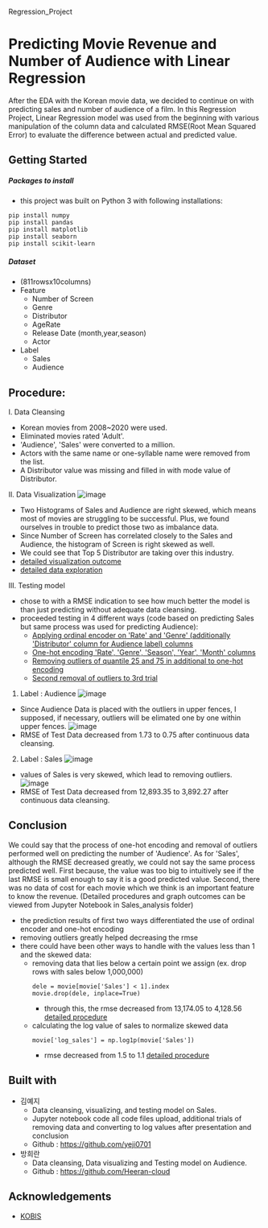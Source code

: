 Regression_Project

Predicting Movie Revenue and Number of Audience with Linear Regression
======================================================================
After the EDA with the Korean movie data, we decided to continue on with predicting sales and number of audience of a film. In this Regression Project, Linear Regression model was used from the beginning with various manipulation of the column data and calculated RMSE(Root Mean Squared Error) to evaluate the difference between actual and predicted value. 

Getting Started
---------------
##### Packages to install
- this project was built on Python 3 with following installations:
```
pip install numpy
pip install pandas
pip install matplotlib
pip install seaborn
pip install scikit-learn
```
##### Dataset
- (811rowsx10columns)
- Feature
  * Number of Screen
  * Genre
  * Distributor
  * AgeRate
  * Release Date (month,year,season)
  * Actor
- Label
  * Sales 
  * Audience 

Procedure:
-----------------
I. Data Cleansing
- Korean movies from 2008~2020 were used.
- Eliminated movies rated 'Adult'.
- 'Audience', 'Sales' were converted to a million.
- Actors with the same name or one-syllable name were removed from the list.
- A Distributor value was missing and filled in with mode value of Distributor.

II. Data Visualization
![image](https://user-images.githubusercontent.com/72846750/102708827-b0bdb280-42e8-11eb-8d02-0b860dfac2da.PNG)
- Two Histograms of Sales and Audience are right skewed, which means most of movies are struggling to be successful.
  Plus, we found ourselves in trouble to predict those two as imbalance data. 
- Since Number of Screen has correlated closely to the Sales and Audience, the histogram of Screen is right skewed as well.
- We could see that Top 5 Distributor are taking over this industry.
- [detailed visualization outcome](https://github.com/dss-15th/reg-repo-5/blob/master/Sales_analysis/01_Sales_visualizing.ipynb)
- [detailed data exploration](https://github.com/dss-15th/reg-repo-5/blob/master/Sales_analysis/04_Sales_data_exploring.ipynb)

III. Testing model
- chose to  with a RMSE indication to see how much better the model is than just predicting without adequate data cleansing.
- proceeded testing in 4 different ways (code based on predicting Sales but same process was used for predicting Audience):
  * [Applying ordinal encoder on 'Rate' and 'Genre' (additionally 'Distributor' column for Audience label) columns](https://github.com/dss-15th/reg-repo-5/blob/master/1st_label_encoding.py)
  * [One-hot encoding 'Rate', 'Genre', 'Season', 'Year', 'Month' columns](https://github.com/dss-15th/reg-repo-5/blob/master/2nd_onehot_encoding.py)
  * [Removing outliers of quantile 25 and 75 in additional to one-hot encoding](https://github.com/dss-15th/reg-repo-5/blob/master/3rd_onehot_encoding%2Bremove_outliers.py)
  * [Second removal of outliers to 3rd trial](https://github.com/dss-15th/reg-repo-5/blob/master/4th_onehot_encoding%2Bremove_outliers_twice.py)
1. Label : Audience
  ![image](https://user-images.githubusercontent.com/72846750/102709442-0a74ab80-42ee-11eb-86a3-a2ba7eabfc0f.png)
  * Since Audience Data is placed with the outliers in upper fences, I supposed, if necessary, outliers will be elimated one by one within upper fences.
  ![image](https://user-images.githubusercontent.com/28764376/106708564-6c873700-6636-11eb-9188-ffda84190e7b.png)
  * RMSE of Test Data decreased from 1.73 to 0.75 after continuous data cleansing.
2. Label : Sales
  ![image](https://user-images.githubusercontent.com/28764376/106715074-04d5e980-6640-11eb-89de-9804f2d00b92.png)
  * values of Sales is very skewed, which lead to removing outliers.
  ![image](https://user-images.githubusercontent.com/28764376/106708498-52e5ef80-6636-11eb-91d7-b0354c70f212.png)
  * RMSE of Test Data decreased from 12,893.35 to 3,892.27 after continuous data cleansing.

Conclusion
----------
We could say that the process of one-hot encoding and removal of outliers performed well on predicting the number of 'Audience'. As for 'Sales', although the RMSE decreased greatly, we could not say the same process predicted well. First because, the value was too big to intuitively see if the last RMSE is small enough to say it is a good predicted value. Second, there was no data of cost for each movie which we think is an important feature to know the revenue. 
(Detailed procedures and graph outcomes can be viewed from Jupyter Notebook in Sales_analysis folder)
- the prediction results of first two ways differentiated the use of ordinal encoder and one-hot encoding
- removing outliers greatly helped decreasing the rmse 
- there could have been other ways to handle with the values less than 1 and the skewed data:
  * removing data that lies below a certain point we assign (ex. drop rows with sales below 1,000,000)
    ```
    dele = movie[movie['Sales'] < 1].index
    movie.drop(dele, inplace=True)
    ```
    - through this, the rmse decreased from 13,174.05 to 4,128.56 [detailed procedure](https://github.com/dss-15th/reg-repo-5/blob/master/Sales_analysis/08_Sales_feedback_test(drop.sales%20below%201).ipynb)
  * calculating the log value of sales to normalize skewed data
    ```
    movie['log_sales'] = np.log1p(movie['Sales'])
    ```
    - rmse decreased from 1.5 to 1.1 [detailed procedure](https://github.com/dss-15th/reg-repo-5/blob/master/Sales_analysis/08_Sales_feedback_test(log_sales).ipynb)
    
Built with
----------
* 김예지
  * Data cleansing, visualizing, and testing model on Sales.
  * Jupyter notebook code all code files upload, additional trials of removing data and converting to log values after presentation and conclusion
  * Github : https://github.com/yeji0701
* 방희란
  * Data cleansing, Data visualizing and Testing model on Audience.
  * Github : https://github.com/Heeran-cloud
 
Acknowledgements
----------------
- [KOBIS](http://www.kobis.or.kr/kobis/business/main/main.do)
